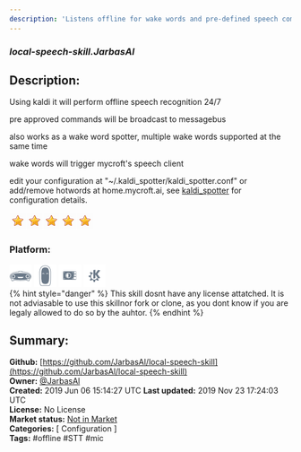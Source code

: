 ```yaml
---
description: 'Listens offline for wake words and pre-defined speech commands'
---
```


### _local-speech-skill.JarbasAl_  
## Description:  
Using kaldi it will perform offline speech recognition 24/7

pre approved commands will be broadcast to messagebus

also works as a wake word spotter, multiple wake words supported at the same time

wake words will trigger mycroft's speech client

edit your configuration at "~/.kaldi_spotter/kaldi_spotter.conf" or add/remove hotwords at home.mycroft.ai, see [kaldi_spotter](https://github.com/JarbasAl/kaldi_spotter) for configuration details.  
  
![](../.gitbook/assets/star.png)![](../.gitbook/assets/star.png)![](../.gitbook/assets/star.png)![](../.gitbook/assets/star.png)![](../.gitbook/assets/star.png)  
  
### Platform:  
 ![Mark I](../.gitbook/assets/mark-1-icon.png)  ![Mark II](../.gitbook/assets/mark-2-icon.png)  ![Picroft](../.gitbook/assets/picroft-icon.png)  ![plasmoid](../.gitbook/assets/kde.png)   
{% hint style="danger" %}
This skill dosnt have any license attatched. It is not adviasable to use this skillnor fork or clone, as you dont know if you are legaly allowed to do so by the auhtor.
{% endhint %}
  
## Summary:  
**Github:** [https://github.com/JarbasAl/local-speech-skill](https://github.com/JarbasAl/local-speech-skill)  
**Owner:** [@JarbasAl](https://github.com/JarbasAl)  
**Created:** 2019 Jun 06 15:14:27 UTC  **Last updated:** 2019 Nov 23 17:24:03 UTC  
**License:** No License  
**Market status:** [Not in Market](https://market.mycroft.ai/skill/)  
**Categories:** [ Configuration ]   
**Tags:** \#offline \#STT \#mic   
